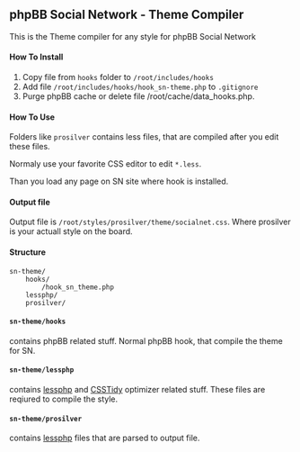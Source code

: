 ## phpBB Social Network - Theme Compiler

This is the Theme compiler for any style for phpBB Social Network

#### How To Install
1. Copy file from <code>hooks</code> folder to <code>/root/includes/hooks</code>
2. Add file <code>/root/includes/hooks/hook_sn-theme.php</code> to <code>.gitignore</code>
3. Purge phpBB cache or delete file <cache>/root/cache/data_hooks.php</code>.

#### How To Use 
Folders like <code>prosilver</code> contains less files, that are compiled after you edit these files.

Normaly use your favorite CSS editor to edit <code>*.less</code>.

Than you load any page on SN site where hook is installed.

#### Output file
Output file is <code>/root/styles/prosilver/theme/socialnet.css</code>. Where prosilver is your actuall style on the board.

####  Structure

```
sn-theme/
	hooks/
		/hook_sn_theme.php
	lessphp/
	prosilver/
```

#### `sn-theme/hooks`
contains phpBB related stuff. Normal phpBB hook, that compile the theme for SN.

#### `sn-theme/lessphp`
contains [lessphp](http://leafo.net/lessphp) and [CSSTidy](http://csstidy.sourceforge.net/download.php) optimizer related stuff.
These files are reqiured to compile the style.

#### `sn-theme/prosilver`
contains [lessphp](http://leafo.net/lessphp) files that are parsed to output file.

